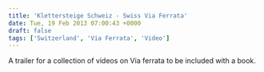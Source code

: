 ```yaml
---
title: 'Klettersteige Schweiz - Swiss Via Ferrata'
date: Tue, 19 Feb 2013 07:00:43 +0000
draft: false
tags: ['Switzerland', 'Via Ferrata', 'Video']
---
```


A trailer for a collection of videos on Via ferrata to be included with a book.
